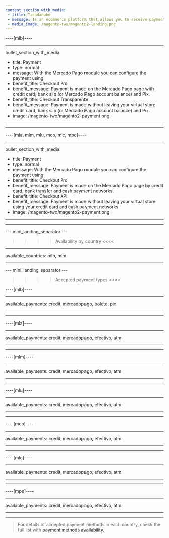 ```yaml
---
content_section_with_media:
 - title: Tiendanube
 - message: Is an ecommerce platform that allows you to receive payments with Mercado Pago. Tiendanube adapts to each type of business in different ways, allowing the layout of stores to be unique.
 - media_image: /magento-two/magento2-landing.png 
---
```

 
----[mlb]---- 

---
bullet_section_with_media:
 - title: Payment
 - type: normal
 - message: With the Mercado Pago module you can configure the payment using:
 - benefit_title: Checkout Pro
 - benefit_message: Payment is made on the Mercado Pago page with credit card, bank slip (or Mercado Pago account balance) and Pix.
 - benefit_title: Checkout Transparente
 - benefit_message: Payment is made without leaving your virtual store credit card, bank slip (or Mercado Pago account balance) and Pix.
 - image: /magento-two/magento2-payment.png 
---
------------

----[mla, mlm, mlu, mco, mlc, mpe]----

---
bullet_section_with_media:
 - title: Payment
 - type: normal
 - message: With the Mercado Pago module you can configure the payment using:
 - benefit_title: Checkout Pro
 - benefit_message: Payment is made on the Mercado Pago page by credit card, bank transfer and cash payment networks.
 - benefit_title: Checkout API
 - benefit_message: Payment is made without leaving your virtual store using your credit card and cash payment networks.
 - image: /magento-two/magento2-payment.png 
---
------------

--- mini_landing_separator ---
 
>>>> Availability by country <<<<
---
available_countries: mlb, mlm

---
 
--- mini_landing_separator ---
 
>>>> Accepted payment types <<<<
 
----[mlb]----

---
available_payments: credit, mercadopago, boleto, pix

---
------------

----[mla]---- 

---
available_payments: credit, mercadopago, efectivo, atm

----
------------

----[mlm]---- 

---
available_payments: credit, mercadopago, efectivo, atm

----
------------

----[mlu]---- 

---
available_payments: credit, mercadopago, efectivo, atm

----
------------

----[mco]---- 

---
available_payments: credit, mercadopago, efectivo, atm

----
------------

----[mlc]---- 

---
available_payments: credit, mercadopago, efectivo, atm

----
------------

----[mpe]---- 

---
available_payments: credit, mercadopago, efectivo, atm

----
------------
> For details of accepted payment methods in each country, check the full list with [payment methods availability.](/developers/en/docs/sales-processing/payment-methods)